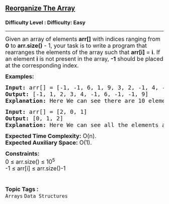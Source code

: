 <h2><a href="https://www.geeksforgeeks.org/problems/reorganize-the-array4810/1">Reorganize The Array</a></h2><h3>Difficulty Level : Difficulty: Easy</h3><hr><div class="problems_problem_content__Xm_eO"><p><span style="font-size: 18px;">Given an array of elements <strong>arr[]</strong> with indices ranging from <strong>0</strong> to <strong>arr.size()</strong> - 1, your task is to write a program that rearranges the elements of the array such that <strong>arr[i]</strong> = <strong>i</strong>. If an element <strong>i</strong> is not present in the array, <strong>-1</strong> should be placed at the corresponding index.</span></p>
<p><span style="font-size: 18px;"><strong>Examples:</strong></span></p>
<pre><span style="font-size: 18px;"><strong>Input:</strong> arr[] = [-1, -1, 6, 1, 9, 3, 2, -1, 4, -1]
<strong>Output:</strong> [-1, 1, 2, 3, 4, -1, 6, -1, -1, 9]
<strong>Explanation: </strong>Here We can see there are 10 elements. So, the sorted array will look like [0, 1, 2, 3, 4, 5, 6, 7, 8, 9] but in our array we are not having 0, 5, 7 and 8. So, at there places we will be printing -1 and otherplaces will be having elements.</span></pre>
<pre><span style="font-size: 18px;"><strong>Input:</strong> arr[] = [2, 0, 1]
<strong>Output:</strong> [0, 1, 2]
<strong>Explanation: </strong>Here We can see all the elements are present so no -1 is returned in array.
</span></pre>
<p><span style="font-size: 18px;"><strong>Expected Time Complexity:</strong> O(n).<br><strong>Expected Auxiliary Space:</strong> O(1).</span></p>
<p><span style="font-size: 18px;"><strong>Constraints:</strong><br>0 ≤ arr.size() ≤ 10<sup>5</sup><br>-1 ≤ arr[i] ≤ arr.size()-1<br></span></p></div><br><p><span style=font-size:18px><strong>Topic Tags : </strong><br><code>Arrays</code>&nbsp;<code>Data Structures</code>&nbsp;